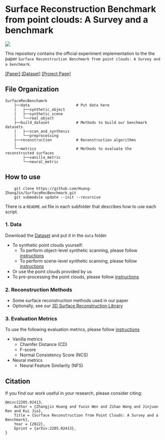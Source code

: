 # Surface Reconstruction Benchmark from point clouds: A Survey and a benchmark

![](teaser.png)

This repository contains the official experiment implementation to the the paper `Surface Reconstruction Benchmark from point clouds: A Survey and a benchmark`.

[[Paper]](https://arxiv.org/abs/2205.02413) [[Dataset]](https://mailscuteducn-my.sharepoint.com/:f:/g/personal/201730254453_mail_scut_edu_cn/Em-Xehw0uHlMkj1XHRZWbT4BzWg4ssEV4aebZu6pOly2ew) [[Project Page]](https://Gorilla-Lab-SCUT.github.io/SurfaceReconstructionBenchmark)


## File Organization

```
SurfaceRecBenchamrk
    ├──data                     # Put data here
    |   ├──synthetic_object
    |   ├──synthetic_scene
    |   └──real_object 
    ├──build_dataset            # Methods to build our benchmark datasets
    |   ├──scan_and_synthesis
    |   └──preprocessing
    ├──reconstruction           # Reconstruction algorithms
    |
    └──metrics                  # Methods to evaluate the reconstructed surfaces 
        ├──vanilla_metric
        └──neural_metric
```

## How to use

```
    git clone https://github.com/Huang-ZhangJin/SurfaceRecBenchmark.git
    git submodule update --init --recursive
```
There is a `README.md` file in each subfolder that describes how to use each script.

### 1. Data
Download the [Dataset](https://mailscuteducn-my.sharepoint.com/:f:/g/personal/201730254453_mail_scut_edu_cn/Em-Xehw0uHlMkj1XHRZWbT4BzWg4ssEV4aebZu6pOly2ew) and put it in the `data` folder
- To synthetic point clouds yourself:
    - To perform object-level synthetic scanning, please follow [instructions](build_dataset/scan_and_synthesis/object_level/README.md)
    - To perform scene-level synthetic scanning, please follow [instructions](build_dataset/scan_and_synthesis/scene_level/README.md)
- Or use the point clouds provided by us
- To pre-processing the point clouds, please follow [instructions](build_dataset/preprocessing/README.md)

### 2. Reconstruction Methods
- Some surface reconstruction methods used in our paper
- Optionally, see our [3D Surface Reconstruction Library](https://github.com/Gorilla-Lab-SCUT/3DRecon)

### 3. Evaluation Metrics
To use the following evaluation metrics, please follow [instructions](metrics/README.md)
- Vanilla metrics
    - Chamfer Distance (CD)
    - F-score
    - Normal Consistency Score (NCS)
- Neural metrics
    - Neural Feature Similarity (NFS)

## Citation
If you find our work useful in your research, please consider citing:

    @misc{2205.02413,
        Author = {Zhangjin Huang and Yuxin Wen and Zihao Wang and Jinjuan Ren and Kui Jia},
        Title = {Surface Reconstruction from Point Clouds: A Survey and a Benchmark},
        Year = {2022},
        Eprint = {arXiv:2205.02413},
    }
